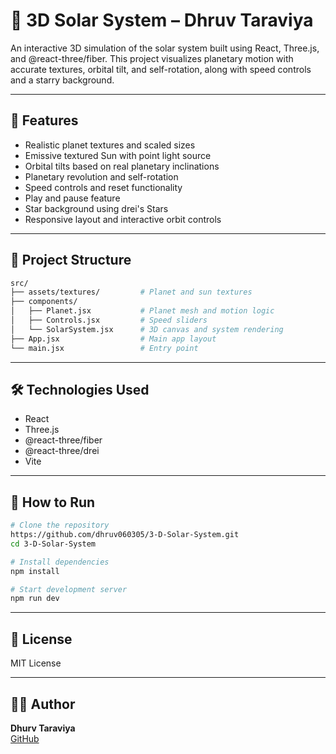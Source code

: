 # 🌌 3D Solar System – Dhruv Taraviya

An interactive 3D simulation of the solar system built using React, Three.js, and @react-three/fiber. This project visualizes planetary motion with accurate textures, orbital tilt, and self-rotation, along with speed controls and a starry background.

---

## 🚀 Features

- Realistic planet textures and scaled sizes
- Emissive textured Sun with point light source
- Orbital tilts based on real planetary inclinations
- Planetary revolution and self-rotation
- Speed controls and reset functionality
- Play and pause feature
- Star background using drei's Stars
- Responsive layout and interactive orbit controls

---

## 📁 Project Structure

```bash
src/
├── assets/textures/         # Planet and sun textures
├── components/
│   ├── Planet.jsx           # Planet mesh and motion logic
│   ├── Controls.jsx         # Speed sliders
│   └── SolarSystem.jsx      # 3D canvas and system rendering
├── App.jsx                  # Main app layout
└── main.jsx                 # Entry point
```

---

## 🛠️ Technologies Used

- React
- Three.js
- @react-three/fiber
- @react-three/drei
- Vite

---

## 🔧 How to Run

```bash
# Clone the repository
https://github.com/dhruv060305/3-D-Solar-System.git
cd 3-D-Solar-System

# Install dependencies
npm install

# Start development server
npm run dev
```

---

## 📄 License

MIT License

---

## 👨‍💻 Author

**Dhurv Taraviya**  
[GitHub](https://github.com/dhruv060305)
